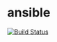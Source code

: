 # ansible
[![Build Status](https://travis-ci.org/fxlv/ansible.svg?branch=master)](https://travis-ci.org/fxlv/ansible)

